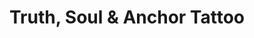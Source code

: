 ---
title: "Truth, Soul & Anchor Tattoo"
url: /bielefeld/truth-soul-und-anchor-tattoo/
shop: Tattoo
---